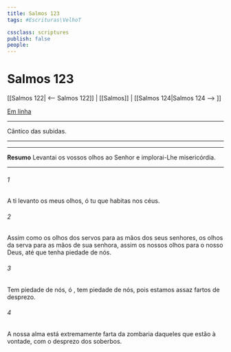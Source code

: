 ```yaml
---
title: Salmos 123
tags: #Escrituras\VelhoT

cssclass: scriptures
publish: false
people:
---
```


# Salmos 123
[[Salmos 122| <-- Salmos 122]] | [[Salmos]] | [[Salmos 124|Salmos 124 --> ]]

[Em linha](https://churchofjesuschrist.org/study/scriptures/ot/ps/123?lang=por)

---
Cântico das subidas.

---

---
__Resumo__
Levantai os vossos olhos ao Senhor e implorai-Lhe misericórdia.

---
###### 1 
A ti levanto os meus olhos, ó tu que habitas nos céus.

###### 2 
Assim como os olhos dos servos  para as mãos dos seus senhores,  os olhos da serva para as mãos de sua senhora, assim os nossos olhos  para o  nosso Deus, até que tenha piedade de nós.

###### 3 
Tem piedade de nós, ó , tem piedade de nós, pois estamos assaz fartos de desprezo.

###### 4 
A nossa alma está extremamente farta da zombaria daqueles que estão à vontade,  com o desprezo dos soberbos.

